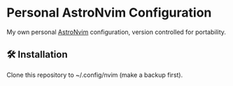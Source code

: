 # Personal AstroNvim Configuration

My own personal [AstroNvim](https://github.com/AstroNvim/AstroNvim)
configuration, version controlled for portability.

## 🛠️ Installation

Clone this repository to ~/.config/nvim (make a backup first).
